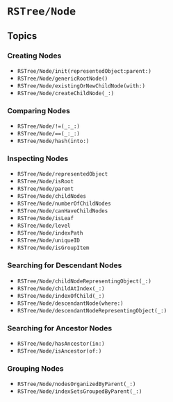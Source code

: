 # ``RSTree/Node``

## Topics

### Creating Nodes

- ``RSTree/Node/init(representedObject:parent:)``
- ``RSTree/Node/genericRootNode()``
- ``RSTree/Node/existingOrNewChildNode(with:)``
- ``RSTree/Node/createChildNode(_:)``

### Comparing Nodes

- ``RSTree/Node/!=(_:_:)``
- ``RSTree/Node/==(_:_:)``
- ``RSTree/Node/hash(into:)``

### Inspecting Nodes

- ``RSTree/Node/representedObject``
- ``RSTree/Node/isRoot``
- ``RSTree/Node/parent``
- ``RSTree/Node/childNodes``
- ``RSTree/Node/numberOfChildNodes``
- ``RSTree/Node/canHaveChildNodes``
- ``RSTree/Node/isLeaf``
- ``RSTree/Node/level``
- ``RSTree/Node/indexPath``
- ``RSTree/Node/uniqueID``
- ``RSTree/Node/isGroupItem``

### Searching for Descendant Nodes

- ``RSTree/Node/childNodeRepresentingObject(_:)``
- ``RSTree/Node/childAtIndex(_:)``
- ``RSTree/Node/indexOfChild(_:)``
- ``RSTree/Node/descendantNode(where:)``
- ``RSTree/Node/descendantNodeRepresentingObject(_:)``

### Searching for Ancestor Nodes

- ``RSTree/Node/hasAncestor(in:)``
- ``RSTree/Node/isAncestor(of:)``

### Grouping Nodes

- ``RSTree/Node/nodesOrganizedByParent(_:)``
- ``RSTree/Node/indexSetsGroupedByParent(_:)``



